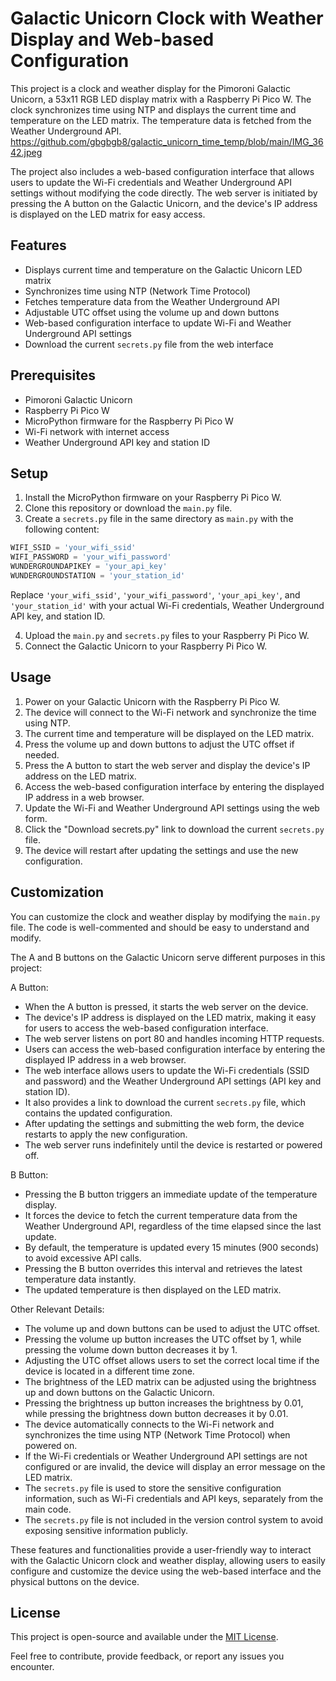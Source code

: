 # Galactic Unicorn Clock with Weather Display and Web-based Configuration

This project is a clock and weather display for the Pimoroni Galactic Unicorn, a 53x11 RGB LED display matrix with a Raspberry Pi Pico W. The clock synchronizes time using NTP and displays the current time and temperature on the LED matrix. The temperature data is fetched from the Weather Underground API.
https://github.com/gbgbgb8/galactic_unicorn_time_temp/blob/main/IMG_3642.jpeg

The project also includes a web-based configuration interface that allows users to update the Wi-Fi credentials and Weather Underground API settings without modifying the code directly. The web server is initiated by pressing the A button on the Galactic Unicorn, and the device's IP address is displayed on the LED matrix for easy access.

## Features

- Displays current time and temperature on the Galactic Unicorn LED matrix
- Synchronizes time using NTP (Network Time Protocol)
- Fetches temperature data from the Weather Underground API
- Adjustable UTC offset using the volume up and down buttons
- Web-based configuration interface to update Wi-Fi and Weather Underground API settings
- Download the current `secrets.py` file from the web interface

## Prerequisites

- Pimoroni Galactic Unicorn
- Raspberry Pi Pico W
- MicroPython firmware for the Raspberry Pi Pico W
- Wi-Fi network with internet access
- Weather Underground API key and station ID

## Setup

1. Install the MicroPython firmware on your Raspberry Pi Pico W.
2. Clone this repository or download the `main.py` file.
3. Create a `secrets.py` file in the same directory as `main.py` with the following content:

```python
WIFI_SSID = 'your_wifi_ssid'
WIFI_PASSWORD = 'your_wifi_password'
WUNDERGROUNDAPIKEY = 'your_api_key'
WUNDERGROUNDSTATION = 'your_station_id'
```

Replace `'your_wifi_ssid'`, `'your_wifi_password'`, `'your_api_key'`, and `'your_station_id'` with your actual Wi-Fi credentials, Weather Underground API key, and station ID.

4. Upload the `main.py` and `secrets.py` files to your Raspberry Pi Pico W.
5. Connect the Galactic Unicorn to your Raspberry Pi Pico W.

## Usage

1. Power on your Galactic Unicorn with the Raspberry Pi Pico W.
2. The device will connect to the Wi-Fi network and synchronize the time using NTP.
3. The current time and temperature will be displayed on the LED matrix.
4. Press the volume up and down buttons to adjust the UTC offset if needed.
5. Press the A button to start the web server and display the device's IP address on the LED matrix.
6. Access the web-based configuration interface by entering the displayed IP address in a web browser.
7. Update the Wi-Fi and Weather Underground API settings using the web form.
8. Click the "Download secrets.py" link to download the current `secrets.py` file.
9. The device will restart after updating the settings and use the new configuration.

## Customization

You can customize the clock and weather display by modifying the `main.py` file. The code is well-commented and should be easy to understand and modify.

The A and B buttons on the Galactic Unicorn serve different purposes in this project:

A Button:
- When the A button is pressed, it starts the web server on the device.
- The device's IP address is displayed on the LED matrix, making it easy for users to access the web-based configuration interface.
- The web server listens on port 80 and handles incoming HTTP requests.
- Users can access the web-based configuration interface by entering the displayed IP address in a web browser.
- The web interface allows users to update the Wi-Fi credentials (SSID and password) and the Weather Underground API settings (API key and station ID).
- It also provides a link to download the current `secrets.py` file, which contains the updated configuration.
- After updating the settings and submitting the web form, the device restarts to apply the new configuration.
- The web server runs indefinitely until the device is restarted or powered off.

B Button:
- Pressing the B button triggers an immediate update of the temperature display.
- It forces the device to fetch the current temperature data from the Weather Underground API, regardless of the time elapsed since the last update.
- By default, the temperature is updated every 15 minutes (900 seconds) to avoid excessive API calls.
- Pressing the B button overrides this interval and retrieves the latest temperature data instantly.
- The updated temperature is then displayed on the LED matrix.

Other Relevant Details:
- The volume up and down buttons can be used to adjust the UTC offset.
- Pressing the volume up button increases the UTC offset by 1, while pressing the volume down button decreases it by 1.
- Adjusting the UTC offset allows users to set the correct local time if the device is located in a different time zone.
- The brightness of the LED matrix can be adjusted using the brightness up and down buttons on the Galactic Unicorn.
- Pressing the brightness up button increases the brightness by 0.01, while pressing the brightness down button decreases it by 0.01.
- The device automatically connects to the Wi-Fi network and synchronizes the time using NTP (Network Time Protocol) when powered on.
- If the Wi-Fi credentials or Weather Underground API settings are not configured or are invalid, the device will display an error message on the LED matrix.
- The `secrets.py` file is used to store the sensitive configuration information, such as Wi-Fi credentials and API keys, separately from the main code.
- The `secrets.py` file is not included in the version control system to avoid exposing sensitive information publicly.

These features and functionalities provide a user-friendly way to interact with the Galactic Unicorn clock and weather display, allowing users to easily configure and customize the device using the web-based interface and the physical buttons on the device.

## License

This project is open-source and available under the [MIT License](LICENSE).

Feel free to contribute, provide feedback, or report any issues you encounter.
